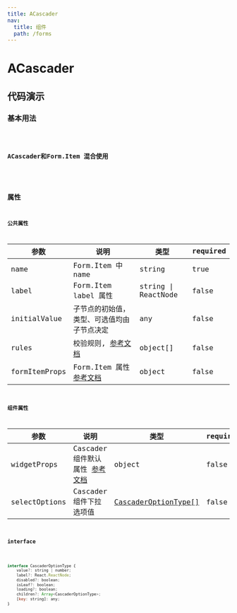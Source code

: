 ```yaml
---
title: ACascader
nav:
  title: 组件
  path: /forms
---
```


# ACascader

## 代码演示

### 基本用法

<code src="./demo/demo1.tsx" />


### ACascader和Form.Item 混合使用

<code src="./demo/demo2.tsx" />

## 属性

### 公共属性

| 参数                  | 说明                                                                                                                                  | 类型                | required |
| --------------------- | ------------------------------------------------------------------------------------------------------------------------------------- | ------------------- | -------- |
| name                  | Form.Item 中 name                                                                                                                            | string              | true     |
| label                 | Form.Item label 属性                                                                                                                  | string \| ReactNode | false    |
| initialValue          | 子节点的初始值，类型、可选值均由子节点决定                                                                                            | any                 | false    |
| rules                 | 校验规则, [参考文档](https://ant.design/components/form-cn/#Rule)                                     | object[]            | false    |
| formItemProps         | Form.Item 属性[参考文档](https://ant.design/components/form-cn/#Form.Item)                                                            | object              | false    |

### 组件属性

| 参数          | 说明                  | 类型                                                                                           | required |
| ------------- | --------------------- | ---------------------------------------------------------------------------------------------- | -------- |
| widgetProps | Cascader组件默认属性 [参考文档](https://ant.design/components/cascader-cn/#API) | object              | false    |
| selectOptions | Cascader组件下拉选项值 | [CascaderOptionType[]](#interface) | false     |


### interface

```javascript

interface CascaderOptionType {
    value?: string | number;
    label?: React.ReactNode;
    disabled?: boolean;
    isLeaf?: boolean;
    loading?: boolean;
    children?: Array<CascaderOptionType>;
    [key: string]: any;
}

```
